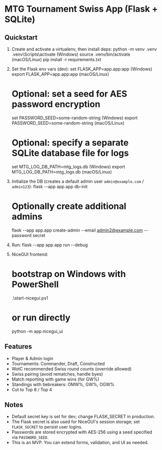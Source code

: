 # MTG Tournament Swiss App (Flask + SQLite)

## Quickstart
1) Create and activate a virtualenv, then install deps:
   python -m venv .venv
   .venv\Scripts\activate   (Windows)
   source .venv/bin/activate  (macOS/Linux)
   pip install -r requirements.txt

2) Set the Flask env vars (dev):
   set FLASK_APP=app.app:app     (Windows)
   export FLASK_APP=app.app:app  (macOS/Linux)
   # Optional: set a seed for AES password encryption
   set PASSWORD_SEED=some-random-string     (Windows)
   export PASSWORD_SEED=some-random-string  (macOS/Linux)
   # Optional: specify a separate SQLite database file for logs
   set MTG_LOG_DB_PATH=mtg_logs.db          (Windows)
   export MTG_LOG_DB_PATH=mtg_logs.db       (macOS/Linux)

3) Initialize the DB (creates a default admin user `admin@example.com` / `admin123`):
   flask --app app.app db-init
   # Optionally create additional admins
   flask --app app.app create-admin --email admin2@example.com --password secret

4) Run:
   flask --app app.app run --debug

5) NiceGUI frontend:
   # bootstrap on Windows with PowerShell
   .\start-nicegui.ps1
   # or run directly
   python -m app.nicegui_ui

## Features
- Player & Admin login
- Tournaments: Commander, Draft, Constructed
- WotC recommended Swiss round counts (override allowed)
- Swiss pairing (avoid rematches, handle byes)
- Match reporting with game wins (for GW%)
- Standings with tiebreakers: OMW%, GW%, OGW%
- Cut to Top 8 / Top 4

## Notes
- Default secret key is set for dev; change FLASK_SECRET in production.
- The Flask secret is also used for NiceGUI's session storage; set `FLASK_SECRET` to persist user logins.
- Passwords are stored encrypted with AES-256 using a seed specified via `PASSWORD_SEED`.
- This is an MVP. You can extend forms, validation, and UI as needed.
